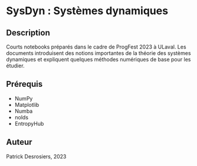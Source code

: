 # SysDyn : Systèmes dynamiques


## Description

Courts notebooks préparés dans le cadre de ProgFest 2023 à ULaval. Les documents introduisent des notions importantes de la théorie des systèmes dynamiques et expliquent quelques méthodes numériques de base pour les étudier. 

## Prérequis


* NumPy
* Matplotlib
* Numba
* nolds
* EntropyHub

## Auteur

Patrick Desrosiers, 2023


